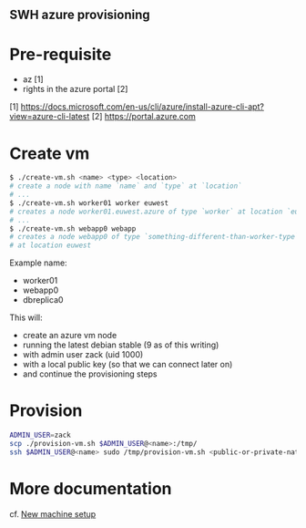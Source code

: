 SWH azure provisioning
-------------------------

# Pre-requisite

- az [1]
- rights in the azure portal [2]

[1] https://docs.microsoft.com/en-us/cli/azure/install-azure-cli-apt?view=azure-cli-latest
[2] https://portal.azure.com

# Create vm

``` sh
$ ./create-vm.sh <name> <type> <location>
# create a node with name `name` and `type` at `location`
# ...
$ ./create-vm.sh worker01 worker euwest
# creates a node worker01.euwest.azure of type `worker` at location `euwest` (default)
# ...
$ ./create-vm.sh webapp0 webapp
# creates a node webapp0 of type `something-different-than-worker-type`
# at location euwest
```

Example name:
- worker01
- webapp0
- dbreplica0

This will:
- create an azure vm node
- running the latest debian stable (9 as of this writing)
- with admin user zack (uid 1000)
- with a local public key (so that we can connect later on)
- and continue the provisioning steps

# Provision

``` sh
ADMIN_USER=zack
scp ./provision-vm.sh $ADMIN_USER@<name>:/tmp/
ssh $ADMIN_USER@<name> sudo /tmp/provision-vm.sh <public-or-private-nature>
```

# More documentation

cf. [New machine setup](https://wiki.softwareheritage.org/index.php?title=New_machine_setup)
